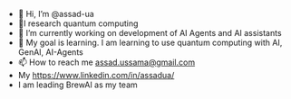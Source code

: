 - 👋 Hi, I’m @assad-ua
- 👀I research quantum computing
- 🌱 I’m currently working on development of AI Agents and AI assistants
- 💞️ My goal is learning. I am learning to use quantum computing with AI, GenAI, AI-Agents
- 📫 How to reach me assad.ussama@gmail.com
- My https://www.linkedin.com/in/assadua/
- I am leading BrewAI as my team

<!---
assad-ua/assad-ua is a ✨ special ✨ repository because its `README.md` (this file) appears on your GitHub profile.
You can click the Preview link to take a look at your changes.
--->
